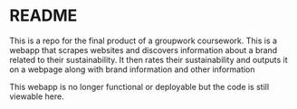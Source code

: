 # README

This is a repo for the final product of a groupwork coursework.
This is a webapp that scrapes websites and discovers information about a brand related to their sustainability.
It then rates their sustainability and outputs it on a webpage along with brand information and other information

This webapp is no longer functional or deployable but the code is still viewable here.